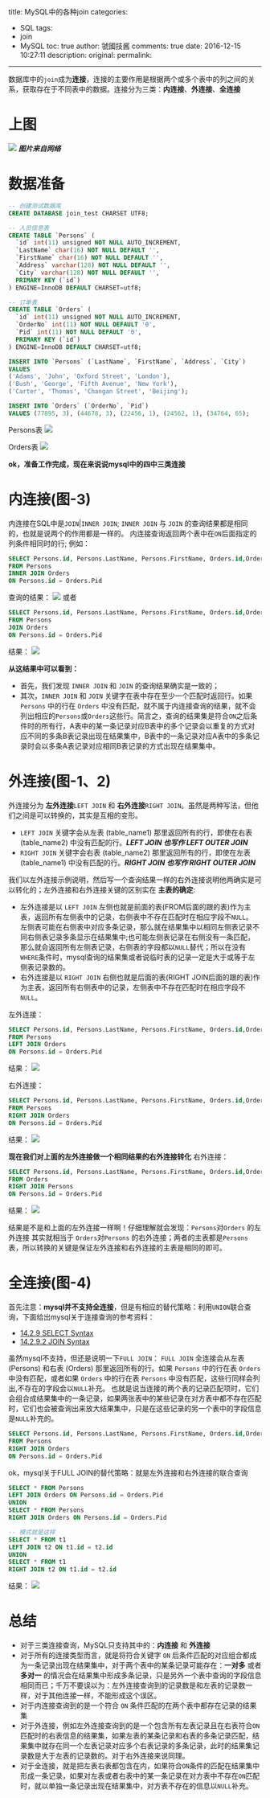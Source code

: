 title: MySQL中的各种join
categories:
  - SQL
tags:
  - join
  - MySQL
toc: true
author: 虢國技酱
comments: true
date: 2016-12-15 10:27:11
description:
original:
permalink:
---

数据库中的`join`成为**连接**，连接的主要作用是根据两个或多个表中的列之间的关系，获取存在于不同表中的数据。连接分为三类：**内连接**、**外连接**、**全连接**

<!-- more -->

# 上图
![](/images/mysql/01.jpg)
***图片来自网络***

# 数据准备

```sql
-- 创建测试数据库
CREATE DATABASE join_test CHARSET UTF8;

-- 人员信息表
CREATE TABLE `Persons` (
  `id` int(11) unsigned NOT NULL AUTO_INCREMENT,
  `LastName` char(16) NOT NULL DEFAULT '',
  `FirstName` char(16) NOT NULL DEFAULT '',
  `Address` varchar(128) NOT NULL DEFAULT '',
  `City` varchar(128) NOT NULL DEFAULT '',
  PRIMARY KEY (`id`)
) ENGINE=InnoDB DEFAULT CHARSET=utf8;

-- 订单表
CREATE TABLE `Orders` (
  `id` int(11) unsigned NOT NULL AUTO_INCREMENT,
  `OrderNo` int(11) NOT NULL DEFAULT '0',
  `Pid` int(11) NOT NULL DEFAULT '0',
  PRIMARY KEY (`id`)
) ENGINE=InnoDB DEFAULT CHARSET=utf8;

INSERT INTO `Persons` (`LastName`, `FirstName`, `Address`, `City`)
VALUES
('Adams', 'John', 'Oxford Street', 'London'),
('Bush', 'George', 'Fifth Avenue', 'New York'),
('Carter', 'Thomas', 'Changan Street', 'Beijing');

INSERT INTO `Orders` (`OrderNo`, `Pid`)
VALUES (77895, 3), (44678, 3), (22456, 1), (24562, 1), (34764, 65);

```
Persons表
![](/images/mysql/02.jpg)

Orders表
![](/images/mysql/03.jpg)

**ok，准备工作完成，现在来说说mysql中的四中三类连接**

# 内连接(图-3)
内连接在SQL中是`JOIN`|`INNER JOIN`; `INNER JOIN` 与 `JOIN` 的查询结果都是相同的，也就是说两个的作用都是一样的。
内连接查询返回两个表中在`ON`后面指定的列条件相同时的行;
例如：
```sql
SELECT Persons.id, Persons.LastName, Persons.FirstName, Orders.id,Orders.OrderNo,Orders.Pid
FROM Persons
INNER JOIN Orders
ON Persons.id = Orders.Pid
```
查询的结果：
![](/images/mysql/04.jpg)
或者
```sql
SELECT Persons.id, Persons.LastName, Persons.FirstName, Orders.id,Orders.OrderNo,Orders.Pid
FROM Persons
JOIN Orders
ON Persons.id = Orders.Pid
```
结果：
![](/images/mysql/05.jpg)

**从这结果中可以看到：**
* 首先，我们发现 `INNER JOIN` 和 `JOIN` 的查询结果确实是一致的；
* 其次，`INNER JOIN` 和 `JOIN` 关键字在表中存在至少一个匹配时返回行。如果 `Persons` 中的行在 `Orders` 中没有匹配，就不属于内连接查询的结果，就不会列出相应的`Persons`或`Orders`这些行。简言之，查询的结果集是符合`ON`之后条件时的所有行，A表中的某一条记录对应B表中的多个记录会以重复的方式对应不同的多条B表记录出现在结果集中，B表中的一条记录对应A表中的多条记录时会以多条A表记录对应相同B表记录的方式出现在结果集中。

# 外连接(图-1、2)
外连接分为 **左外连接**`LEFT JOIN` 和 **右外连接**`RIGHT JOIN`。虽然是两种写法，但他们之间是可以转换的，其实是互相的变形。
* `LEFT JOIN` 关键字会从左表 (table_name1) 那里返回所有的行，即使在右表 (table_name2) 中没有匹配的行。***LEFT JOIN 也写作 LEFT OUTER JOIN***
* `RIGHT JOIN` 关键字会右表 (table_name2) 那里返回所有的行，即使在左表 (table_name1) 中没有匹配的行。***RIGHT JOIN 也写作 RIGHT OUTER JOIN***

我们以左外连接示例说明，然后写一个查询结果一样的右外连接说明他两确实是可以转化的；左外连接和右外连接关键的区别实在 **主表的确定**:
* 左外连接是以 `LEFT JOIN` 左侧也就是前面的表(FROM后面的跟的表)作为主表，返回所有左侧表中的记录，右侧表中不存在匹配时在相应字段不`NULL`。 左侧表可能在右侧表中对应多条记录，那么就在结果集中以相同左侧表记录不同右侧表记录多条显示在结果集中;也可能左侧表记录在右侧没有一条匹配，那么就会返回所有左侧表记录，右侧表的字段都以`NULL`替代；所以在没有`WHERE`条件时，mysql查询的结果集或者说临时表的记录一定是大于或等于左侧表记录数的。
* 右外连接是以 `RIGHT JOIN` 右侧也就是后面的表(RIGHT JOIN后面的跟的表)作为主表，返回所有右侧表中的记录，左侧表中不存在匹配时在相应字段不`NULL`。

左外连接：
```sql
SELECT Persons.id, Persons.LastName, Persons.FirstName, Orders.id,Orders.OrderNo,Orders.Pid
FROM Persons
LEFT JOIN Orders
ON Persons.id = Orders.Pid
```
结果：
![](/images/mysql/06.jpg)

右外连接：
```sql
SELECT Persons.id, Persons.LastName, Persons.FirstName, Orders.id,Orders.OrderNo,Orders.Pid
FROM Persons
RIGHT JOIN Orders
ON Persons.id = Orders.Pid
```
结果：
![](/images/mysql/07.jpg)

**现在我们对上面的左外连接做一个相同结果的右外连接转化**
右外连接：
```sql
SELECT Persons.id, Persons.LastName, Persons.FirstName, Orders.id,Orders.OrderNo,Orders.Pid
FROM Orders
RIGHT JOIN Persons
ON Persons.id = Orders.Pid
```
结果：
![](/images/mysql/08.jpg)

结果是不是和上面的左外连接一样啊！仔细理解就会发现：`Persons`对`Orders` 的左外连接 其实就相当于 `Orders`对`Persons` 的右外连接；两者的主表都是`Persons`表，所以转换的关键是保证左外连接和右外连接的主表是相同的即可。


# 全连接(图-4)
首先注意：**mysql并不支持全连接**，但是有相应的替代策略：利用`UNION`联合查询，下面给出mysql关于连接查询的参考资料：
* [14.2.9 SELECT Syntax](http://dev.mysql.com/doc/refman/5.7/en/select.html)
* [14.2.9.2 JOIN Syntax](http://dev.mysql.com/doc/refman/5.7/en/join.html)

虽然mysql不支持，但还是说明一下`FULL JOIN`：
`FULL JOIN` 全连接会从左表 (Persons) 和右表 (Orders) 那里返回所有的行。如果 `Persons` 中的行在表 `Orders` 中没有匹配，或者如果 `Orders` 中的行在表 `Persons` 中没有匹配，这些行同样会列出,不存在的字段会以`NULL`补充。
也就是说当连接的两个表的记录匹配项时，它们会组合成结果集中的一条记录，如果两张表中的某些记录在对方表中都不存在匹配时，它们也会被查询出来放大结果集中，只是在这些记录的另一个表中的字段信息是`NULL`补充的。

```sql
SELECT Persons.id, Persons.LastName, Persons.FirstName, Orders.id,Orders.OrderNo,Orders.Pid
FROM Persons
RIGHT JOIN Orders
ON Persons.id = Orders.Pid
```

ok，mysql关于FULL JOIN的替代策略：就是左外连接和右外连接的联合查询
```sql
SELECT * FROM Persons
LEFT JOIN Orders ON Persons.id = Orders.Pid
UNION
SELECT * FROM Persons
RIGHT JOIN Orders ON Persons.id = Orders.Pid

-- 模式就是这样
SELECT * FROM t1
LEFT JOIN t2 ON t1.id = t2.id
UNION
SELECT * FROM t1
RIGHT JOIN t2 ON t1.id = t2.id
```
结果：
![](/images/mysql/09.jpg)

# 总结
* 对于三类连接查询，MySQL只支持其中的：**内连接** 和 **外连接**
* 对于所有的连接类型而言，就是将符合关键字 `ON` 后条件匹配的对应组合都成为一条记录出现在结果集中，对于两个表中的某条记录可能存在：**一对多** 或者 **多对一** 的情况会在结果集中形成多条记录，只是另外一个表中查询的字段信息相同而已；千万不要误以为：左外连接查询到的记录数是和左表的记录数一样，对于其他连接一样，不能形成这个误区。
* 对于内连接查询到的是一个符合 `ON` 条件匹配的在两个表中都存在记录的结果集
* 对于外连接，例如左外连接查询到的是一个包含所有左表记录且在右表符合`ON`匹配时的右表信息的结果集，如果左表的某条记录和右表的多条记录匹配，结果集中就存在同一个左表记录对应多个右表记录的多条记录，此时的结果集记录数是大于左表的记录数的。对于右外连接来说同理。
* 对于全连接，就是把左表右表都包含在内，如果符合`ON`条件的匹配在结果集中形成一条记录，如果对左表或者右表中的某一条记录在对方表中不存在`ON`匹配时，就以单独一条记录出现在结果集中，对方表不存在的信息以`NULL`补充。
